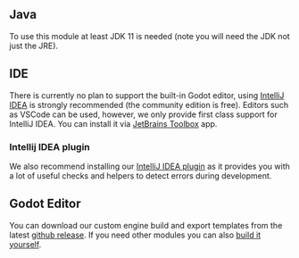 ## Java
To use this module at least JDK 11 is needed (note you will need the JDK not just the JRE).

## IDE
There is currently no plan to support the built-in Godot editor, using [IntelliJ IDEA](https://jetbrains.com/idea) is strongly recommended (the community edition is free). Editors such as VSCode can be used, however, we only provide first class support for IntelliJ IDEA. You can install it via [JetBrains Toolbox](https://www.jetbrains.com/toolbox-app/) app.

### Intellij IDEA plugin
We also recommend installing our [IntelliJ IDEA plugin](https://plugins.jetbrains.com/plugin/16505-godot-jvm) as it provides you with a lot of useful checks and helpers to detect errors during development.

## Godot Editor
You can download our custom engine build and export templates from the latest [github release](https://github.com/utopia-rise/godot-kotlin-jvm/releases). If you need other modules you can also [build it yourself](../contribution/setup.md).